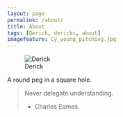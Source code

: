 ```yaml
---
layout: page
permalink: /about/
title: About
tags: [Derick, derickc, about]
imagefeature: Cy_young_pitching.jpg
---
```

<figure>
  <img src="{{ site.url }}/images/DSC_0254.jpg" alt="Derick">
  <figcaption>Derick</figcaption>
</figure>

A round peg in a square hole.

> Never delegate understanding.
> - Charles Eames.